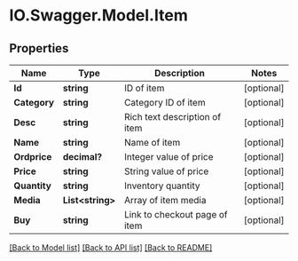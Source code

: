 # IO.Swagger.Model.Item
## Properties

Name | Type | Description | Notes
------------ | ------------- | ------------- | -------------
**Id** | **string** | ID of item | [optional] 
**Category** | **string** | Category ID of item | [optional] 
**Desc** | **string** | Rich text description of item | [optional] 
**Name** | **string** | Name of item | [optional] 
**Ordprice** | **decimal?** | Integer value of price | [optional] 
**Price** | **string** | String value of price | [optional] 
**Quantity** | **string** | Inventory quantity | [optional] 
**Media** | **List&lt;string&gt;** | Array of item media | [optional] 
**Buy** | **string** | Link to checkout page of item | [optional] 

[[Back to Model list]](../README.md#documentation-for-models) [[Back to API list]](../README.md#documentation-for-api-endpoints) [[Back to README]](../README.md)

